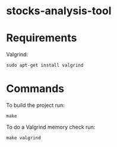 # stocks-analysis-tool
# Requirements
Valgrind:
```
sudo apt-get install valgrind
```
# Commands
To build the project run:
```
make
```
To do a Valgrind memory check run:
```
make valgrind
```